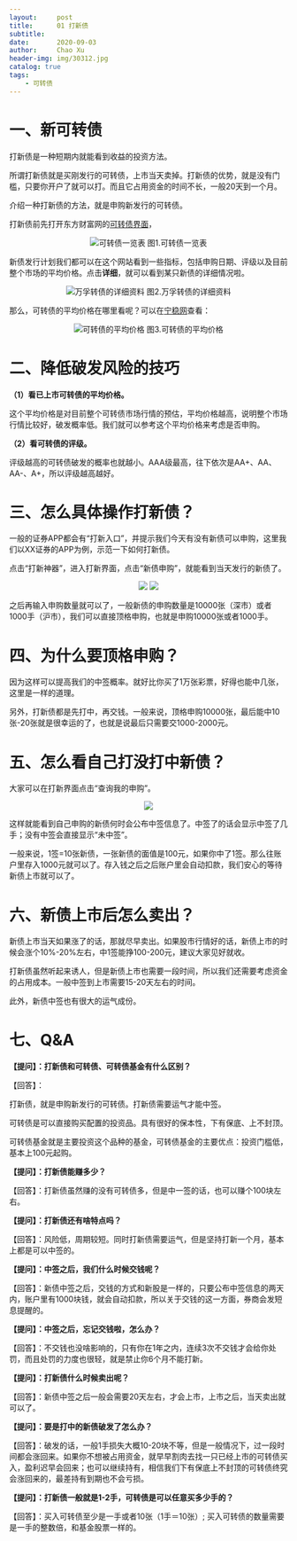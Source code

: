 ```yaml
---
layout:     post
title:      01 打新债
subtitle:   
date:       2020-09-03
author:     Chao Xu
header-img: img/30312.jpg
catalog: true
tags:
    - 可转债
---
```


# 一、新可转债

打新债是一种短期内就能看到收益的投资方法。

所谓打新债就是买刚发行的可转债，上市当天卖掉。打新债的优势，就是没有门槛，只要你开户了就可以打。而且它占用资金的时间不长，一般20天到一个月。

介绍一种打新债的方法，就是申购新发行的可转债。

打新债前先打开东方财富网的[可转债界面](http://data.eastmoney.com/kzz/default.html)，

<p align="center">
  <img src="https://i.loli.net/2020/09/24/gSZRJ1oc5v9OBby.png"  title="可转债一览表">
图1.可转债一览表
</p>

新债发行计划我们都可以在这个网站看到一些指标，包括申购日期、评级以及目前整个市场的平均价格。点击**详细**，就可以看到某只新债的详细情况啦。

<p align="center">
  <img src="https://i.loli.net/2020/09/24/gzUkvRFSCDNi74O.png"  title="万孚转债的详细资料">
图2.万孚转债的详细资料
</p>

那么，可转债的平均价格在哪里看呢？可以在[宁稳网](http://www.ninwin.cn/index.php?m=cb&a=stats)查看：

<p align="center">
  <img src="https://i.loli.net/2020/09/24/2xrJjGU6aXpW5Yn.png"  title="可转债的平均价格">
图3.可转债的平均价格
</p>

# 二、降低破发风险的技巧

**（1）看已上市可转债的平均价格。**

这个平均价格是对目前整个可转债市场行情的预估，平均价格越高，说明整个市场行情比较好，破发概率低。我们就可以参考这个平均价格来考虑是否申购。

**（2）看可转债的评级。**

评级越高的可转债破发的概率也就越小。AAA级最高，往下依次是AA+、AA、AA-、A+，所以评级越高越好。

# 三、怎么具体操作打新债？

一般的证券APP都会有“打新入口”，并提示我们今天有没有新债可以申购，这里我们以XX证券的APP为例，示范一下如何打新债。

点击“打新神器”，进入打新界面，点击“新债申购”，就能看到当天发行的新债了。

<p align="center">
  <img src="https://i.loli.net/2020/09/24/JsYfonU9PdXAaF6.png">
  <img src="https://i.loli.net/2020/09/24/7Sqb5fcRGVZwiKL.png">
</p>

之后再输入申购数量就可以了，一般新债的申购数量是10000张（深市）或者1000手（沪市），我们可以直接顶格申购，也就是申购10000张或者1000手。

# 四、为什么要顶格申购？

因为这样可以提高我们的中签概率。就好比你买了1万张彩票，好得也能中几张，这里是一样的道理。

另外，打新债都是先打中，再交钱。一般来说，顶格申购10000张，最后能中10张-20张就是很幸运的了，也就是说最后只需要交1000-2000元。

# 五、怎么看自己打没打中新债？

大家可以在打新界面点击“查询我的申购”。

<p align="center">
  <img src="https://i.loli.net/2020/09/24/JieYoMpnW9OblGL.png" >
</p>

这样就能看到自己申购的新债何时会公布中签信息了。中签了的话会显示中签了几手；没有中签会直接显示“未中签”。

一般来说，1签=10张新债，一张新债的面值是100元，如果你中了1签。那么往账户里存入1000元就可以了。存入钱之后之后账户里会自动扣款，我们安心的等待新债上市就可以了。

# 六、新债上市后怎么卖出？

新债上市当天如果涨了的话，那就尽早卖出。如果股市行情好的话，新债上市的时候会涨个10%-20%左右，中1签能挣100-200元，建议大家见好就收。

打新债虽然听起来诱人，但是新债上市也需要一段时间，所以我们还需要考虑资金的占用成本。一般中签到上市需要15-20天左右的时间。

此外，新债中签也有很大的运气成份。

# 七、Q&A

**【提问】：打新债和可转债、可转债基金有什么区别？**

【回答】：

打新债，就是申购新发行的可转债。打新债需要运气才能中签。

可转债是可以直接购买配置的投资品。具有很好的保本性，下有保底、上不封顶。

可转债基金就是主要投资这个品种的基金，可转债基金的主要优点：投资门槛低，基本上100元起购。

**【提问】：打新债能赚多少？**

【回答】：打新债虽然赚的没有可转债多，但是中一签的话，也可以赚个100块左右。

**【提问】：打新债还有啥特点吗？**

【回答】：风险低，周期较短。同时打新债需要运气，但是坚持打新一个月，基本上都是可以中签的。

**【提问】：中签之后，我们什么时候交钱呢？**

【回答】：新债中签之后，交钱的方式和新股是一样的，只要公布中签信息的两天内，账户里有1000块钱，就会自动扣款，所以关于交钱的这一方面，券商会发短息提醒的。

**【提问】：中签之后，忘记交钱啦，怎么办？**

【回答】：不交钱也没啥影响的，只有你在1年之内，连续3次不交钱才会给你处罚，而且处罚的力度也很轻，就是禁止你6个月不能打新。

**【提问】：打新债什么时候卖出呢？**

【回答】：新债中签之后一般会需要20天左右，才会上市，上市之后，当天卖出就可以了。

**【提问】：要是打中的新债破发了怎么办？**

【回答】：破发的话，一般1手损失大概10-20块不等，但是一般情况下，过一段时间都会涨回来。如果你不想被占用资金，就早早割肉去找一只已经上市的可转债买入，盈利迟早会回来；也可以继续持有，相信我们下有保底上不封顶的可转债终究会涨回来的，最差持有到期也不会亏损。

**【提问】：打新债一般就是1-2手，可转债是可以任意买多少手的？**

【回答】：买入可转债至少是一手或者10张（1手＝10张）; 买入可转债的数量需要是一手的整数倍，和基金股票一样的。


